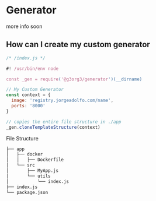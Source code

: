 # Generator

more info soon

## How can I create my custom generator
```javascript
/* /index.js */

#! /usr/bin/env node

const _gen = require('@g3org3/generator')(__dirname)

// My Custom Generator
const context = {
  image: 'registry.jorgeadolfo.com/name',
  ports: '8000'
}

// copies the entire file structure in ./app
_gen.cloneTemplateStructure(context)
```

File Structure
```bash
├── app
│   ├── docker
│   │   ├── Dockerfile
│   └── src
│       ├── MyApp.js
│       └── utils
│           └── index.js
├── index.js
└── package.json
```